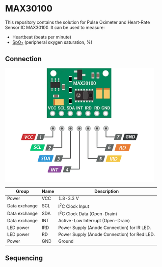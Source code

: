 # MAX30100

This repository contains the solution for Pulse Oximeter and Heart-Rate Sensor IC MAX30100. It can be used to measure: 

- Heartbeat (beats per minute)
- [SpO<sub>2</sub>](https://en.wikipedia.org/wiki/Oxygen_saturation) (peripheral oxygen saturation, %)

## Connection

![Connection](Pictures/Connection.png)

|Group        |Name|Description                                 |
|-------------|----|--------------------------------------------|
|Power        |VCC |1.8-3.3 V                                   |
|Data exchange|SCL |I<sup>2</sup>C Clock Input                  |
|Data exchange|SDA |I<sup>2</sup>C Clock Data (Open-Drain)      |
|Data exchange|INT |Active-Low Interrupt (Open-Drain)           |
|LED power    |IRD |Power Supply (Anode Connection) for IR LED. |
|LED power    |RD  |Power Supply (Anode Connection) for Red LED.|
|Power        |GND |Ground                                      |

## Sequencing

